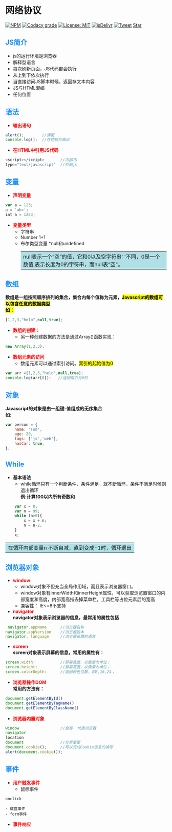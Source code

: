 # 网络协议

[![NPM](https://img.shields.io/npm/v/docsify-themeable.svg?style=flat-square)](https://www.npmjs.com/package/docsify-themeable)
[![Codacy grade](https://img.shields.io/codacy/grade/860d40719cbd4e0f91e145b87ec7c29a.svg?style=flat-square)](https://www.codacy.com/app/jhildenbiddle/docsify-themeable?utm_source=github.com&amp;utm_medium=referral&amp;utm_content=jhildenbiddle/docsify-themeable&amp;utm_campaign=Badge_Grade)
[![License: MIT](https://img.shields.io/badge/License-MIT-yellow.svg?style=flat-square)](https://github.com/jhildenbiddle/docsify-themeable/blob/master/LICENSE)
[![jsDelivr](https://data.jsdelivr.com/v1/package/npm/docsify-themeable/badge)](https://www.jsdelivr.com/package/npm/docsify-themeable)
[![Tweet](https://img.shields.io/twitter/url/http/shields.io.svg?style=social)](https://twitter.com/intent/tweet?url=https%3A%2F%2Fgithub.com%2Fjhildenbiddle%2Fdocsify-themeable&hashtags=css,docsify,developers,frontend)
<a class="github-button" href="https://github.com/jhildenbiddle/docsify-themeable" data-icon="octicon-star" data-show-count="true" aria-label="Star jhildenbiddle/docsify-themeable on GitHub">Star</a>

## <font color = #1E90FF>JS简介 </font>

- js的运行环境是浏览器
- 解释型语言
- 每次刷新页面，JS代码都会执行
- 从上到下依次执行
- 当直接访问JS脚本时候，返回存文本内容
- JS与HTML混编
- 任何位置

## <font color = #1E90FF>语法 </font> 
- **<font color = #FF0000>输出语句</font>**
```javascript
alert();	    //弹窗
console.log();	//在控制台输出
```

- **<font color = #FF0000>在HTML中引用JS代码</font>**
```javascript
<script></script>	    //内部JS
type="text/javascript"	//外部js
```

## <font color = #1E90FF>变量 </font> 
- **<font color = #FF0000>声明变量</font>**
```javascript
var a = 123;
a = 'abc';
int a = 1223; 
```

- **<font color = #FF0000>变量类型</font>**
    * 字符串
    * Number  1+1
    * 布尔类型变量
    *null和undefined
__<table><tr><td bgcolor=PowderBlue>null表示一个“空”的值，它和0以及空字符串' '不同，0是一个数值,表示长度为0的字符串，而null表“空"。</td></tr></table>__

## <font color = #1E90FF>数组 </font> 
**数组是一组按照顺序排列的集合，集合内每个值称为元素，<mark>Javascript的数组可以包含任意的数据类型<mark><BR>如：**
```javascript
[1,2,3,"helo",null,true];
```

- **<font color = #FF0000>数组的创建：</font>**
    * 另一种创建数据的方法是通过Array()函数实现：
```javascript	
new Array(1,2,3);
```

- **<font color = #FF0000>数组元素的访问</font>**
    * 数组元素可以通过索引访问。<mark>索引的起始值为0<mark>
```javascript
var arr =[1,2,3,"helo",null,true];
console.log(arr[0]);   //返回索引为0的
```

## <font color = #1E90FF>对象</font> 
**Javascript的对象是由一组键-值组成的无序集合<BR>如:**
```javascript
var person = {
	name: 'Tom',
	age: 20,
	tags: ['js','web'],
	hasCar: true,
};
```

## <font color = #1E90FF>While</font> 
- **基本语法**
    * while循环只有一个判断条件，条件满足，就不断循环，条件不满足时候则退出循环<BR>**例:计算100以内所有奇数和**
```javascript
	var x = 0;
	var n = 99;
	while (n>0){
		x = x + n;
		n = n-2;
	}
    x;
```
__<table><tr><td bgcolor=PowderBlue>在循环内部变量n 不断自减，直到变成-1时，循环退出</td></tr></table>__

## <font color = #1E90FF>浏览器对象</font> 

- **<font color = #FF0000>window</font>**
    * window对象不但充当全局作用域，而且表示浏览器窗口。
    * window对象有innerWidth和innerHeight属性，可以获取浏览器窗口的内部宽度和高度，内部宽高指去掉菜单栏，工具栏等占位元素后的宽高
    * 兼容性： IE<=8不支持
- **<font color = #FF0000>navigator</font><BR>navigator对象表示浏览器的信息，最常用的属性包括**
```javascript
 navigator.appName      //浏览器名称
navigator.appVersion    //浏览器版本
navigator. language     //浏览器设置的语言
```
   
- **<font color = #FF0000>screen</font><BR>screen对象表示屏幕的信息，常用的属性有：**
```javascript
screen.width:           //屏幕宽度，以像素为单位；
screen.height:          //屏幕高度，以像素为单位；
screen.colorDepth:      //返回颜色位数，如8,16,24；
```
- **<font color = #FF0000>浏览器操作DOM</font><BR>常用的方法有：**
```javascript
document.getElementById()
document.getElementByTagName()
document.getElementByClassName()
```

- **<font color = #FF0000>浏览器内置对象</font>**
```javascript
window                  //全局  代表浏览器
navigator
location
document                //非常重要
document.cookie();      //可以完成Cookie信息的读写
alert(document.cookie());
```
## <font color = #1E90FF>事件</font> 
 - **<font color = #FF0000>用户触发事件</font>**
    - 鼠标事件
```javascript
onclick
```
	
	- 键盘事件
    - form事件
 - **<font color = #FF0000>事件响应</font>**


